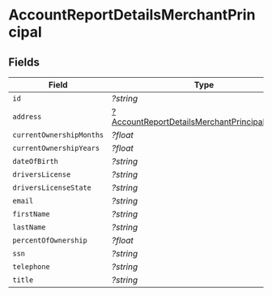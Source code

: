 # AccountReportDetailsMerchantPrincipal


## Fields

| Field                                                                                                                | Type                                                                                                                 | Required                                                                                                             | Description                                                                                                          |
| -------------------------------------------------------------------------------------------------------------------- | -------------------------------------------------------------------------------------------------------------------- | -------------------------------------------------------------------------------------------------------------------- | -------------------------------------------------------------------------------------------------------------------- |
| `id`                                                                                                                 | *?string*                                                                                                            | :heavy_minus_sign:                                                                                                   | N/A                                                                                                                  |
| `address`                                                                                                            | [?AccountReportDetailsMerchantPrincipalAddress](../../models/shared/AccountReportDetailsMerchantPrincipalAddress.md) | :heavy_minus_sign:                                                                                                   | N/A                                                                                                                  |
| `currentOwnershipMonths`                                                                                             | *?float*                                                                                                             | :heavy_minus_sign:                                                                                                   | N/A                                                                                                                  |
| `currentOwnershipYears`                                                                                              | *?float*                                                                                                             | :heavy_minus_sign:                                                                                                   | N/A                                                                                                                  |
| `dateOfBirth`                                                                                                        | *?string*                                                                                                            | :heavy_minus_sign:                                                                                                   | N/A                                                                                                                  |
| `driversLicense`                                                                                                     | *?string*                                                                                                            | :heavy_minus_sign:                                                                                                   | N/A                                                                                                                  |
| `driversLicenseState`                                                                                                | *?string*                                                                                                            | :heavy_minus_sign:                                                                                                   | N/A                                                                                                                  |
| `email`                                                                                                              | *?string*                                                                                                            | :heavy_minus_sign:                                                                                                   | N/A                                                                                                                  |
| `firstName`                                                                                                          | *?string*                                                                                                            | :heavy_minus_sign:                                                                                                   | N/A                                                                                                                  |
| `lastName`                                                                                                           | *?string*                                                                                                            | :heavy_minus_sign:                                                                                                   | N/A                                                                                                                  |
| `percentOfOwnership`                                                                                                 | *?float*                                                                                                             | :heavy_minus_sign:                                                                                                   | N/A                                                                                                                  |
| `ssn`                                                                                                                | *?string*                                                                                                            | :heavy_minus_sign:                                                                                                   | N/A                                                                                                                  |
| `telephone`                                                                                                          | *?string*                                                                                                            | :heavy_minus_sign:                                                                                                   | N/A                                                                                                                  |
| `title`                                                                                                              | *?string*                                                                                                            | :heavy_minus_sign:                                                                                                   | N/A                                                                                                                  |